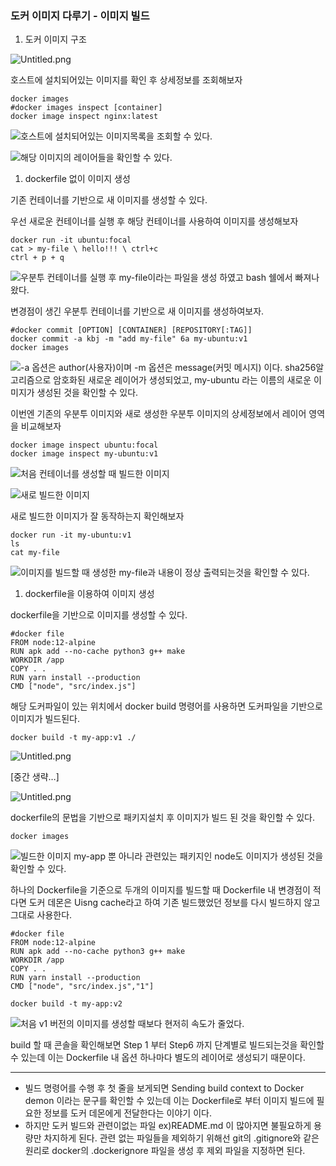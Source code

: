 
### 도커 이미지 다루기 - 이미지 빌드

1. 도커 이미지 구조

![Untitled.png](https://s3.us-west-2.amazonaws.com/secure.notion-static.com/ba7615c2-a0a0-4c00-9a5a-29388b7bb567/Untitled.png?X-Amz-Algorithm=AWS4-HMAC-SHA256&X-Amz-Content-Sha256=UNSIGNED-PAYLOAD&X-Amz-Credential=AKIAT73L2G45EIPT3X45%2F20230930%2Fus-west-2%2Fs3%2Faws4_request&X-Amz-Date=20230930T120054Z&X-Amz-Expires=3600&X-Amz-Signature=c98d341c91d3870cd95a5074a8af41aca5d26b0a4cfc406f55f43860944fa807&X-Amz-SignedHeaders=host&x-id=GetObject)


호스트에 설치되어있는 이미지를 확인 후 상세정보를 조회해보자


```shell
docker images
#docker images inspect [container]
docker image inspect nginx:latest
```


![호스트에 설치되어있는 이미지목록을 조회할 수 있다.](https://s3.us-west-2.amazonaws.com/secure.notion-static.com/056a1036-df2c-4c26-8b73-ed29863ff625/Untitled.png?X-Amz-Algorithm=AWS4-HMAC-SHA256&X-Amz-Content-Sha256=UNSIGNED-PAYLOAD&X-Amz-Credential=AKIAT73L2G45EIPT3X45%2F20230930%2Fus-west-2%2Fs3%2Faws4_request&X-Amz-Date=20230930T120054Z&X-Amz-Expires=3600&X-Amz-Signature=47e62b16d1d3c3ece4fcd4181ded4ad9e875d882148bc9b7c76653735d952100&X-Amz-SignedHeaders=host&x-id=GetObject)


![해당 이미지의 레이어들을 확인할 수 있다.](https://s3.us-west-2.amazonaws.com/secure.notion-static.com/c783775e-ea65-49f8-b54e-720571dff24f/Untitled.png?X-Amz-Algorithm=AWS4-HMAC-SHA256&X-Amz-Content-Sha256=UNSIGNED-PAYLOAD&X-Amz-Credential=AKIAT73L2G45EIPT3X45%2F20230930%2Fus-west-2%2Fs3%2Faws4_request&X-Amz-Date=20230930T120054Z&X-Amz-Expires=3600&X-Amz-Signature=51e3a111e1ca0e9d2be38ca471605456f421c0d7d7cce4adc7923ec72e58629d&X-Amz-SignedHeaders=host&x-id=GetObject)

1. dockerfile 없이 이미지 생성

기존 컨테이너를 기반으로 새 이미지를 생성할 수 있다.


우선 새로운 컨테이너를 실행 후 해당 컨테이너를 사용하여 이미지를 생성해보자


```shell
docker run -it ubuntu:focal
cat > my-file \ hello!!! \ ctrl+c
ctrl + p + q
```


![우분투 컨테이너를 실행 후 my-file이라는 파일을 생성 하였고 bash 쉘에서 빠져나왔다.](https://s3.us-west-2.amazonaws.com/secure.notion-static.com/4d6941f0-9d06-4594-bd39-19bb9415344f/Untitled.png?X-Amz-Algorithm=AWS4-HMAC-SHA256&X-Amz-Content-Sha256=UNSIGNED-PAYLOAD&X-Amz-Credential=AKIAT73L2G45EIPT3X45%2F20230930%2Fus-west-2%2Fs3%2Faws4_request&X-Amz-Date=20230930T120054Z&X-Amz-Expires=3600&X-Amz-Signature=536364808136708d04905d13d729cd4db658f86e2359668313573e593f2676b6&X-Amz-SignedHeaders=host&x-id=GetObject)


변경점이 생긴 우분투 컨테이너를 기반으로 새 이미지를 생성하여보자.


```shell
#docker commit [OPTION] [CONTAINER] [REPOSITORY[:TAG]]
docker commit -a kbj -m "add my-file" 6a my-ubuntu:v1
docker images
```


![-a 옵션은 author(사용자)이며 -m 옵션은 message(커밋 메시지) 이다. sha256알고리즘으로 암호화된 새로운 레이어가 생성되었고, my-ubuntu 라는 이름의 새로운 이미지가 생성된 것을 확인할 수 있다.](https://s3.us-west-2.amazonaws.com/secure.notion-static.com/e3d16c41-3b1d-47d7-b345-39adeb163a44/Untitled.png?X-Amz-Algorithm=AWS4-HMAC-SHA256&X-Amz-Content-Sha256=UNSIGNED-PAYLOAD&X-Amz-Credential=AKIAT73L2G45EIPT3X45%2F20230930%2Fus-west-2%2Fs3%2Faws4_request&X-Amz-Date=20230930T120054Z&X-Amz-Expires=3600&X-Amz-Signature=0128cb79ce5c2a39ce212e031719acb08217636fe34f24db2b252f1eed18f9d8&X-Amz-SignedHeaders=host&x-id=GetObject)


이번엔 기존의 우분투 이미지와 새로 생성한 우분투 이미지의 상세정보에서 레이어 영역을 비교해보자


```shell
docker image inspect ubuntu:focal
docker image inspect my-ubuntu:v1
```


![처음 컨테이너를 생성할 때 빌드한 이미지](https://s3.us-west-2.amazonaws.com/secure.notion-static.com/f63f1a80-e9bb-4cd3-a54c-5eef0d4fddfa/Untitled.png?X-Amz-Algorithm=AWS4-HMAC-SHA256&X-Amz-Content-Sha256=UNSIGNED-PAYLOAD&X-Amz-Credential=AKIAT73L2G45EIPT3X45%2F20230930%2Fus-west-2%2Fs3%2Faws4_request&X-Amz-Date=20230930T120054Z&X-Amz-Expires=3600&X-Amz-Signature=07cdeef526f0cf1b319819899a4c754a1d114e03b03ff587962eac534cfd4d47&X-Amz-SignedHeaders=host&x-id=GetObject)


![새로 빌드한 이미지](https://s3.us-west-2.amazonaws.com/secure.notion-static.com/25b7cdaa-b8b9-40a9-bb00-d8c522a4daa4/Untitled.png?X-Amz-Algorithm=AWS4-HMAC-SHA256&X-Amz-Content-Sha256=UNSIGNED-PAYLOAD&X-Amz-Credential=AKIAT73L2G45EIPT3X45%2F20230930%2Fus-west-2%2Fs3%2Faws4_request&X-Amz-Date=20230930T120054Z&X-Amz-Expires=3600&X-Amz-Signature=11ca679d97d0ae0210c52380c74ee79f71b60c57193012d87cc68937d12984bb&X-Amz-SignedHeaders=host&x-id=GetObject)


새로 빌드한 이미지가 잘 동작하는지 확인해보자


```shell
docker run -it my-ubuntu:v1
ls
cat my-file
```


![이미지를 빌드할 때 생성한 my-file과 내용이 정상 출력되는것을 확인할 수 있다.](https://s3.us-west-2.amazonaws.com/secure.notion-static.com/15caabdc-2e9d-4a4d-9d1a-4b16c91940f7/Untitled.png?X-Amz-Algorithm=AWS4-HMAC-SHA256&X-Amz-Content-Sha256=UNSIGNED-PAYLOAD&X-Amz-Credential=AKIAT73L2G45EIPT3X45%2F20230930%2Fus-west-2%2Fs3%2Faws4_request&X-Amz-Date=20230930T120054Z&X-Amz-Expires=3600&X-Amz-Signature=5b8ad554f9154a5dd80f0b3992d440637611bfa799b5bc7374ed507e6d859893&X-Amz-SignedHeaders=host&x-id=GetObject)

1. dockerfile을 이용하여 이미지 생성

dockerfile을 기반으로 이미지를 생성할 수 있다.


```shell
#docker file
FROM node:12-alpine
RUN apk add --no-cache python3 g++ make
WORKDIR /app
COPY . .
RUN yarn install --production
CMD ["node", "src/index.js"]
```


해당 도커파일이 있는 위치에서 docker build 명령어를 사용하면 도커파일을 기반으로 이미지가 빌드된다.


```shell
docker build -t my-app:v1 ./
```


![Untitled.png](https://s3.us-west-2.amazonaws.com/secure.notion-static.com/782eee3c-5686-4dc3-b21e-3352b6dcd10c/Untitled.png?X-Amz-Algorithm=AWS4-HMAC-SHA256&X-Amz-Content-Sha256=UNSIGNED-PAYLOAD&X-Amz-Credential=AKIAT73L2G45EIPT3X45%2F20230930%2Fus-west-2%2Fs3%2Faws4_request&X-Amz-Date=20230930T120054Z&X-Amz-Expires=3600&X-Amz-Signature=4f8c8068ad908eac3527aa7c184d8376902678a3f463d1209372b3c602916409&X-Amz-SignedHeaders=host&x-id=GetObject)


[중간 생략…]


![Untitled.png](https://s3.us-west-2.amazonaws.com/secure.notion-static.com/a32fde89-309d-4d94-98a2-ca8e7b5145cf/Untitled.png?X-Amz-Algorithm=AWS4-HMAC-SHA256&X-Amz-Content-Sha256=UNSIGNED-PAYLOAD&X-Amz-Credential=AKIAT73L2G45EIPT3X45%2F20230930%2Fus-west-2%2Fs3%2Faws4_request&X-Amz-Date=20230930T120054Z&X-Amz-Expires=3600&X-Amz-Signature=9236d2f001bbee7b14956e6add7a90f90c1f1029fe276913a08cd94d71688356&X-Amz-SignedHeaders=host&x-id=GetObject)


dockerfile의 문법을 기반으로 패키지설치 후 이미지가 빌드 된 것을 확인할 수 있다.


```shell
docker images
```


![빌드한 이미지 my-app 뿐 아니라 관련있는 패키지인 node도 이미지가 생성된 것을 확인할 수 있다.](https://s3.us-west-2.amazonaws.com/secure.notion-static.com/a4d06892-6564-4568-b4c2-787b447a7aeb/Untitled.png?X-Amz-Algorithm=AWS4-HMAC-SHA256&X-Amz-Content-Sha256=UNSIGNED-PAYLOAD&X-Amz-Credential=AKIAT73L2G45EIPT3X45%2F20230930%2Fus-west-2%2Fs3%2Faws4_request&X-Amz-Date=20230930T120054Z&X-Amz-Expires=3600&X-Amz-Signature=8bce83b105e760771505acce370bf43dbeb62a0c664715aeb4f34eee9792a9da&X-Amz-SignedHeaders=host&x-id=GetObject)


하나의 Dockerfile을 기준으로 두개의 이미지를 빌드할 때 Dockerfile 내 변경점이 적다면 도커 데몬은 Uisng cache라고 하여 기존 빌드했었던 정보를 다시 빌드하지 않고 그대로 사용한다.


```shell
#docker file
FROM node:12-alpine
RUN apk add --no-cache python3 g++ make
WORKDIR /app
COPY . .
RUN yarn install --production
CMD ["node", "src/index.js","1"]

docker build -t my-app:v2
```


![처음 v1 버전의 이미지를 생성할 때보다 현저히 속도가 줄었다.](https://s3.us-west-2.amazonaws.com/secure.notion-static.com/d507bddc-aebd-45f3-a211-ccfa28118514/Untitled.png?X-Amz-Algorithm=AWS4-HMAC-SHA256&X-Amz-Content-Sha256=UNSIGNED-PAYLOAD&X-Amz-Credential=AKIAT73L2G45EIPT3X45%2F20230930%2Fus-west-2%2Fs3%2Faws4_request&X-Amz-Date=20230930T120054Z&X-Amz-Expires=3600&X-Amz-Signature=eead8e9f2dfccfbecb7b1b0d1af4921128efc43f1840f8fbba825bd9a49f87ec&X-Amz-SignedHeaders=host&x-id=GetObject)


build 할 때 콘솔을 확인해보면 Step 1 부터 Step6 까지 단계별로 빌드되는것을 확인할 수 있는데 이는 Dockerfile 내 옵션 하나마다 별도의 레이어로 생성되기 때문이다.


---

- 빌드 명령어를 수행 후 첫 줄을 보게되면 Sending build context to Docker demon 이라는 문구를 확인할 수 있는데 이는 Dockerfile로 부터 이미지 빌드에 필요한 정보를 도커 데몬에게 전달한다는 이야기 이다.
- 하지만 도커 빌드와 관련이없는 파일 ex)README.md 이 많아지면 불필요하게 용량만 차지하게 된다. 관련 없는 파일들을 제외하기 위해선 git의 .gitignore와 같은 원리로 docker의 .dockerignore 파일을 생성 후 제외 파일을 지정하면 된다.
